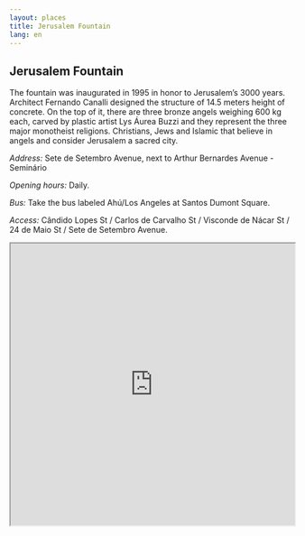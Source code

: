 ```yaml
---
layout: places
title: Jerusalem Fountain
lang: en
---
```


## Jerusalem Fountain

The fountain was inaugurated in 1995 in honor to Jerusalem’s 3000 years. Architect Fernando Canalli designed the structure of 14.5 meters height of concrete. On the top of it, there are three bronze angels weighing 600 kg each, carved by plastic artist Lys Áurea Buzzi and they represent the three major monotheist religions. Christians, Jews and Islamic that believe in angels and consider Jerusalem a sacred city.

*Address:*
Sete de Setembro Avenue, next to Arthur Bernardes Avenue - Seminário

*Opening hours:*
Daily.

*Bus:*
Take the bus labeled Ahú/Los Angeles at Santos Dumont Square.

*Access:*
Cândido Lopes St / Carlos de Carvalho St / Visconde de Nácar St / 24 de Maio St / Sete de Setembro Avenue.

<iframe style="width:100%; height:500px;" src="https://a.tiles.mapbox.com/v3/nolram.iibh462e/attribution,zoompan,zoomwheel,geocoder,share.html"></iframe>

